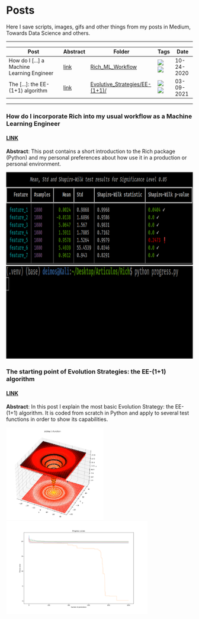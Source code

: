 # Posts

Here I save scripts, images, gifs and other things from my posts in Medium, Towards Data Science and others.

***

| Post | Abstract | Folder | Tags | Date |
| --- | --- | --- | --- | --- |
| How do I [...] a Machine Learning Engineer | [link](#Rich1) | [Rich_ML_Workflow](https://github.com/MGijon/Posts/tree/main/Rich_ML_Workflow) | <img src="https://img.shields.io/badge/-Python-blue"> <img src="https://img.shields.io/badge/-Rich-red"> | 10-24-2020 |
| The [...]: the EE-(1+1) algorithm| [link](#EE11) | [Evolutive_Strategies/EE-(1+1)/](https://github.com/MGijon/Posts/tree/main/Evolutive_Strategies/EE-(1%2B1)) | <img src="https://img.shields.io/badge/-Python-blue"> <img src="https://img.shields.io/badge/-Evolution%20Strategy-green"> | 03-09-2021 |

***

<a name="Rich1"></a>
### How do I incorporate Rich into my usual workflow as a Machine Learning Engineer
#### [LINK](https://mgijon94.medium.com/how-do-i-incorporate-rich-into-my-usual-workflow-as-a-machine-learning-engineer-7e1c726e1241)

**Abstract**: This post contains a short introduction to the Rich package (Python) and my personal preferences about how use it in a production or personal environment.

<p float="left">
  <img src="https://raw.githubusercontent.com/MGijon/Posts/main/Rich_ML_Workflow/images/Nice%20Table.png" height="250"/>
  <img src="https://raw.githubusercontent.com/MGijon/Posts/main/Rich_ML_Workflow/images/progressbar.gif" height="250"/>
</p>

<a name="EE11"></a>
### The starting point of Evolution Strategies: the EE-(1+1) algorithm
#### [LINK](https://mgijon94.medium.com/the-starting-point-of-evolution-strategies-the-ee-1-1-algorithm-511ea3f2edf7)

**Abstract**: In this post I explain the most basic Evolution Strategy: the EE-(1+1) algorithm. It is coded from scratch in Python and apply to several test functions in order to show its capabilities.

<p float="left">
  <img src="https://raw.githubusercontent.com/MGijon/Posts/main/Evolutive_Strategies/EE-(1%2B1)/images/Ackley.png" height="250"/>
  <img src="https://raw.githubusercontent.com/MGijon/Posts/main/Evolutive_Strategies/EE-(1%2B1)/images/AckleyExp1.png" height="250"/>
</p>







<!--
None yet: <img src="https://img.shields.io/badge/-None%20Yet-orange">
Python: <img src="https://img.shields.io/badge/-Python-blue">
C: <img src="https://img.shields.io/badge/-C-black">
C++: <img src="https://img.shields.io/badge/-C++-grey">
Go: <img src="https://img.shields.io/badge/-Go-#7FFFD4">  // Aquamarine
Kotlin: <img src="https://img.shields.io/badge/-Kotlin-#FF1493">    // DeepPink
Java: <img src="https://img.shields.io/badge/-Java-red">
PHP: <img src="https://img.shields.io/badge/-PHP-purple">
JavaScript: <img src="https://img.shields.io/badge/-JavaScript-yellow">
-->
